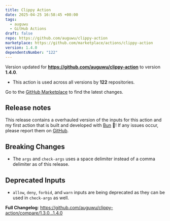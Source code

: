 ```yaml
---
title: Clippy Action
date: 2025-04-25 16:58:45 +00:00
tags:
  - auguwu
  - GitHub Actions
draft: false
repo: https://github.com/auguwu/clippy-action
marketplace: https://github.com/marketplace/actions/clippy-action
version: 1.4.0
dependentsNumber: "122"
---
```



Version updated for **https://github.com/auguwu/clippy-action** to version **1.4.0**.
- This action is used across all versions by **122** repositories.

Go to the [GitHub Marketplace](https://github.com/marketplace/actions/clippy-action) to find the latest changes.

## Release notes

This release contains a overhauled version of the inputs for this action and my first action that is built and developed with [Bun](https://bun.sh) :rabbit:! If any issues occur, please report them on [GitHub](https://github.com/auguwu/clippy-action/issues/new).

## Breaking Changes
- The `args` and `check-args` uses a space delimiter instead of a comma delimiter as of this release.

## Deprecated Inputs
- `allow`, `deny`, `forbid`, and `warn` inputs are being deprecated as they can be used in `check-args` as well.

**Full Changelog**: https://github.com/auguwu/clippy-action/compare/1.3.0...1.4.0
